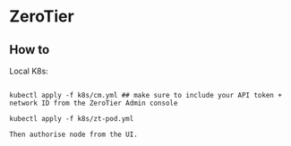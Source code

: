 # ZeroTier

## How to

Local K8s:

```

kubectl apply -f k8s/cm.yml ## make sure to include your API token + network ID from the ZeroTier Admin console

kubectl apply -f k8s/zt-pod.yml

Then authorise node from the UI.

```
